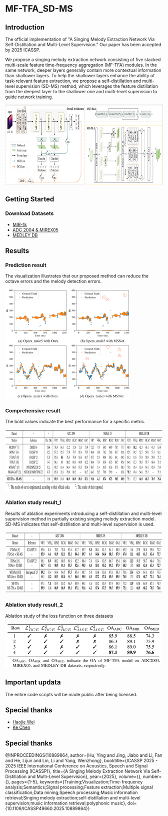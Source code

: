 # MF-TFA_SD-MS

## Introduction
The official implementation of "A Singing Melody Extraction Network Via Self-Distillation and Multi-Level Supervision." Our paper has been accepted by 2025 ICASSP.

We propose a singing melody extraction network consisting of five stacked multi-scale feature time-frequency aggregation (MF-TFA) modules. In the same network, deeper layers generally contain more contextual information than shallower layers. To help the shallower layers enhance the ability of task-relevant feature extraction, we propose a self-distillation and multi-level supervision (SD-MS) method, which leverages the feature distillation from the deepest layer to the shallower one and multi-level supervision to guide network training. 

<img src="https://github.com/SmoothJing/MF-TFA_SD-MS/blob/main/fig/arch.png" alt="Table" width="1800" height="260">

## Getting Started

### Download Datasets

- [MIR-1k](https://sites.google.com/site/sites/system/errors/WebspaceNotFound?path=%2Funvoicedsoundseparation%2Fmir-1k)
- [ADC 2004 & MIREX05](https://labrosa.ee.columbia.edu/projects/melody/)
- [MEDLEY DB](https://medleydb.weebly.com/)

## Results

### Prediction result

The visualization illustrates that our proposed method can reduce the octave errors and the melody detection errors.

<img src="https://github.com/SmoothJing/MF-TFA_SD-MS/blob/main/fig/visualization-2.png" alt="Table" width="400">

### Comprehensive result

The bold values indicate the best performance for a specific metric.

<img src="https://github.com/SmoothJing/MF-TFA_SD-MS/blob/main/fig/results-1.png" alt="Table" width="1800" height="200">

### Ablation study result_1

Results of ablation experiments introducing a self-distillation and multi-level supervision method in partially existing singing melody extraction model. SD-MS indicates that self-distillation and multi-level supervision is used.

<img src="https://github.com/SmoothJing/MF-TFA_SD-MS/blob/main/fig/results-2.png" alt="Table" width="1800" height="200"> 

### Ablation study result_2

Ablation study of the loss function on three datasets

<img src="https://github.com/SmoothJing/MF-TFA_SD-MS/blob/main/fig/results-s.png" alt="Table" width="500">

## Important updata

The entire code scripts will be made public after being licensed.

## Special thanks

- [Haojie Wei](https://github.com/Dream-High)
- [Ke Chen](https://github.com/KnutKeChen)

## Special thanks
@INPROCEEDINGS{10889864,
  author={Hu, Ying and Jing, Jiabo and Li, Fan and He, Lijun and Lin, Li and Yang, Wenzhong},
  booktitle={ICASSP 2025 - 2025 IEEE International Conference on Acoustics, Speech and Signal Processing (ICASSP)}, 
  title={A Singing Melody Extraction Network Via Self-Distillation and Multi-Level Supervision}, 
  year={2025},
  volume={},
  number={},
  pages={1-5},
  keywords={Training;Visualization;Time-frequency analysis;Semantics;Signal processing;Feature extraction;Multiple signal classification;Data mining;Speech processing;Music information retrieval;Singing melody extraction;self-distillation and multi-level supervision;music information retrieval;polyphonic music},
  doi={10.1109/ICASSP49660.2025.10889864}}

